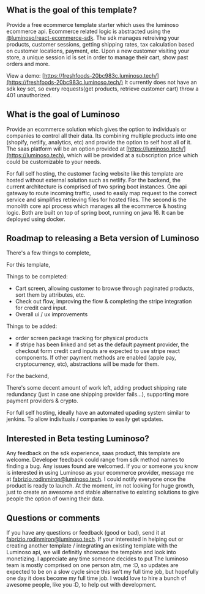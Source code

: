 ## What is the goal of this template?

Provide a free ecommerce template starter which uses the luminoso ecommerce api. Ecommerce related logic is abstracted using the [@luminoso/react-ecommerce-sdk](https://github.com/LuminosoTech/react-ecommerce-sdk). The sdk manages retreiving your products, customer sessions, getting shipping rates, tax calculation based on customer locations, payment, etc. Upon a new customer visiting your store, a unique session id is set in order to manage their cart, show past orders and more. 

View a demo: [https://freshfoods-20bc983c.luminoso.tech/](https://freshfoods-20bc983c.luminoso.tech/) It currently does not have an sdk key set, so every requests(get products, retrieve customer cart) throw a 401 unauthorized.

## What is the goal of Luminoso

Provide an ecommerce solution which gives the option to individuals or companies to control all their data. Its combining multiple products into one (shopify, netlify, analytics, etc) and provide the option to self host all of it. The saas platform will be an option provided at [https://luminoso.tech/](https://luminoso.tech), which will be provided at a subscription price which could be customizable to your needs. 

For full self hosting, the customer facing website like this template are hosted without external solution such as netlify. For the backend, the current architecture is comprised of two spring boot instances. One api gateway to route incoming traffic, used to easily map request to the correct service and simplifies retrieving files for hosted files. The second is the monolith core api process which manages all the ecommerce & hosting logic. Both are built on top of spring boot, running on java 16. It can be deployed using docker.

## Roadmap to releasing a Beta version of Luminoso

There's a few things to complete,

For this template, 

Things to be completed: 

- Cart screen, allowing customer to browse through paginated products, sort them by attributes, etc.
- Check out flow, improving the flow & completing the stripe integration for credit card input.  
- Overall ui / ux improvements

Things to be added: 

- order screen package tracking for physical products
- if stripe has been linked and set as the default payment provider, the checkout form credit card inputs are expected to use stripe react components. If other payment methods are enabled (apple pay, cryptocurrency, etc), abstractions will be made for them.

For the backend,

There's some decent amount of work left, adding product shipping rate redundancy (just in case one shipping provider fails...), supporting more payment providers & crypto.

For full self hosting, ideally have an automated upading system similar to jenkins. To allow indivituals / companies to easily get updates.

## Interested in Beta testing Luminoso?

Any feedback on the sdk experience, saas product, this template are welcome. Developer feedback could range from sdk method names to finding a bug. Any issues found are welcomed. If you or someone you know is interested in using Luminoso as your ecommerce provider, message me at fabrizio.rodinmiron@luminoso.tech. I could notify everyone once the product is ready to launch. At the moment, im not looking for huge growth, just to create an awesome and stable alternative to existing solutions to give people the option of owning their data.

## Questions or comments

If you have any questions or feedback (good or bad), send it at fabrizio.rodinmiron@luminoso.tech. If your interested in helping out or creating another template / integrating an existing template with the Luminoso api, we will definitly showcase the template and look into monetizing. I appreciate any time someone decides to put The luminoso team is mostly comprised on one person atm, me :D, so updates are expected to be on a slow cycle since this isn't my full time job, but hopefully one day it does become my full time job. I would love to hire a bunch of awesome people, like you :D, to help out with development.
